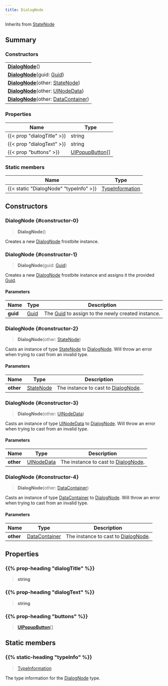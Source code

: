 ```yaml
---
title: DialogNode
---
```


Inherits from 
[StateNode](/vext/ref/fb/statenode)

## Summary
### Constructors
| |
| ----------- |
| **[DialogNode](#constructor-0)**() |
| **[DialogNode](#constructor-1)**(guid: [Guid](/vext/ref/shared/class/guid)) |
| **[DialogNode](#constructor-2)**(other: [StateNode](/vext/ref/fb/statenode)) |
| **[DialogNode](#constructor-3)**(other: [UINodeData](/vext/ref/fb/uinodedata)) |
| **[DialogNode](#constructor-4)**(other: [DataContainer](/vext/ref/shared/class/datacontainer)) |

### Properties
| Name | Type |
| ---- | ---- |
| {{< prop "dialogTitle" >}} | string |
| {{< prop "dialogText" >}} | string |
| {{< prop "buttons" >}} | [UIPopupButton](/vext/ref/fb/uipopupbutton)[] |

### Static members
| Name | Type |
| ---- | ---- |
| {{< static "DialogNode" "typeInfo" >}} | [TypeInformation](/vext/ref/shared/class/typeinformation) |

## Constructors
### DialogNode {#constructor-0}
> **DialogNode**()

Creates a new [DialogNode](/vext/ref/fb/dialognode) frostbite instance.

### DialogNode {#constructor-1}
> **DialogNode**(guid: [Guid](/vext/ref/shared/class/guid))

Creates a new [DialogNode](/vext/ref/fb/dialognode) frostbite instance and assigns it the provided [Guid](/vext/ref/shared/class/guid).

#### Parameters
| Name | Type | Description |
| ---- | ---- | ----------- |
| **guid** | [Guid](/vext/ref/shared/class/guid) | The [Guid](/vext/ref/shared/class/guid) to assign to the newly created instance. |

### DialogNode {#constructor-2}
> **DialogNode**(other: [StateNode](/vext/ref/fb/statenode))

Casts an instance of type [StateNode](/vext/ref/fb/statenode) to [DialogNode](/vext/ref/fb/dialognode). Will throw an error when trying to cast from an invalid type.

#### Parameters
| Name | Type | Description |
| ---- | ---- | ----------- |
| **other** | [StateNode](/vext/ref/fb/statenode) | The instance to cast to [DialogNode](/vext/ref/fb/dialognode). |

### DialogNode {#constructor-3}
> **DialogNode**(other: [UINodeData](/vext/ref/fb/uinodedata))

Casts an instance of type [UINodeData](/vext/ref/fb/uinodedata) to [DialogNode](/vext/ref/fb/dialognode). Will throw an error when trying to cast from an invalid type.

#### Parameters
| Name | Type | Description |
| ---- | ---- | ----------- |
| **other** | [UINodeData](/vext/ref/fb/uinodedata) | The instance to cast to [DialogNode](/vext/ref/fb/dialognode). |

### DialogNode {#constructor-4}
> **DialogNode**(other: [DataContainer](/vext/ref/shared/class/datacontainer))

Casts an instance of type [DataContainer](/vext/ref/shared/class/datacontainer) to [DialogNode](/vext/ref/fb/dialognode). Will throw an error when trying to cast from an invalid type.

#### Parameters
| Name | Type | Description |
| ---- | ---- | ----------- |
| **other** | [DataContainer](/vext/ref/shared/class/datacontainer) | The instance to cast to [DialogNode](/vext/ref/fb/dialognode). |

## Properties
### {{% prop-heading "dialogTitle" %}}
> **string**

### {{% prop-heading "dialogText" %}}
> **string**

### {{% prop-heading "buttons" %}}
> **[UIPopupButton](/vext/ref/fb/uipopupbutton)**[]

## Static members
### {{% static-heading "typeInfo" %}}
> [TypeInformation](/vext/ref/shared/class/typeinformation)

The type information for the [DialogNode](/vext/ref/fb/dialognode) type.

